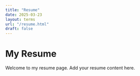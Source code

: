 ```yaml
---
title: "Resume"
date: 2025-03-23
layout: terms
url: "/resume.html"
draft: false
---
```


# My Resume

Welcome to my resume page. Add your resume content here.